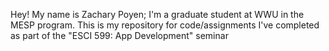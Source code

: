Hey! My name is Zachary Poyen; I'm a graduate student at WWU in the MESP program.
This is my repository for code/assignments I've completed as part of the "ESCI 599: App Development" seminar

